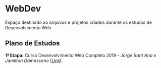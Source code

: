 # WebDev

Espaço destinado ao arquivos e projetos criados durante os estudos de Desenvolvimento Web.

## Plano de Estudos

**1ª Etapa:** Curso Desenvolvimento Web Completo 2019 - *Jorge Sant Ana e Jamilton Damasceno* ([Link](https://www.udemy.com/share/1006WiBUsYcVlXRH4=/?xref=E0cTcl5VQH0DSUQvCz0GJVUWTx4dChQ%2BVFE=)).

